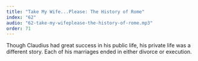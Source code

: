 ```yaml
---
title: "Take My Wife...Please: The History of Rome"
index: "62"
audio: "62-take-my-wifeplease-the-history-of-rome.mp3"
order: 71
---
```


Though Claudius had great success in his public life, his private life was a different story. Each of his marriages ended in either divorce or execution.
